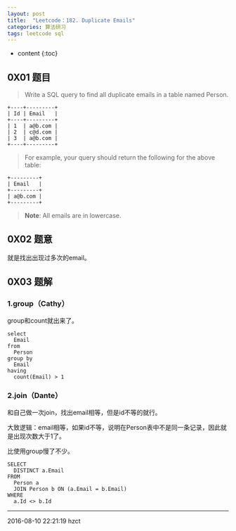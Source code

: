 ```yaml
---
layout: post
title:  "Leetcode：182. Duplicate Emails"
categories: 算法研习
tags: leetcode sql
---
```


* content
{:toc}

## 0X01 题目

> Write a SQL query to find all duplicate emails in a table named Person.

```
+----+---------+
| Id | Email   |
+----+---------+
| 1  | a@b.com |
| 2  | c@d.com |
| 3  | a@b.com |
+----+---------+
```

> For example, your query should return the following for the above table:




```
+---------+
| Email   |
+---------+
| a@b.com |
+---------+
```

> **Note**: All emails are in lowercase.

## 0X02 题意

就是找出出现过多次的email。

## 0X03 题解


### 1.group（Cathy）

group和count就出来了。

```
select
  Email
from
  Person
group by
  Email
having
  count(Email) > 1
```

### 2.join（Dante）

和自己做一次join，找出email相等，但是id不等的就行。

大致逻辑：email相等，如果id不等，说明在Person表中不是同一条记录，因此就是出现次数大于1了。

比使用group慢了不少。

```
SELECT
  DISTINCT a.Email
FROM
  Person a
  JOIN Person b ON (a.Email = b.Email)
WHERE
  a.Id <> b.Id
```

***
2016-08-10 22:21:19 hzct
